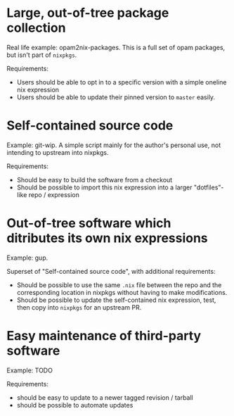# Large, out-of-tree package collection

Real life example: opam2nix-packages. This is a full set of opam packages, but isn't part of `nixpkgs`.

Requirements:

 - Users should be able to opt in to a specific version with a simple oneline nix expression
 - Users should be able to update their pinned version to `master` easily.

# Self-contained source code

Example: git-wip. A simple script mainly for the author's personal use, not intending to upstream into nixpkgs.

Requirements:

 - Should be easy to build the software from a checkout
 - Should be possible to import this nix expression into a larger "dotfiles"-like repo / expression

# Out-of-tree software which ditributes its own nix expressions

Example: gup.

Superset of "Self-contained source code", with additional requirements:

 - Should be possible to use the same `.nix` file between the repo and the corresponding location in nixpkgs without having to make modifications.
 - Should be possible to update the self-contained nix expression, test, then copy into `nixpkgs` for an upstream PR.

# Easy maintenance of third-party software

Example: TODO

Requirements:

 - should be easy to update to a newer tagged revision / tarball
 - should be possible to automate updates
